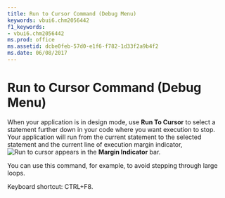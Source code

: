 ```yaml
---
title: Run to Cursor Command (Debug Menu)
keywords: vbui6.chm2056442
f1_keywords:
- vbui6.chm2056442
ms.prod: office
ms.assetid: dcbe0feb-57d0-e1f6-f782-1d33f2a9b4f2
ms.date: 06/08/2017
---
```



# Run to Cursor Command (Debug Menu)

When your application is in design mode, use  **Run To Cursor** to select a statement further down in your code where you want execution to stop. Your application will run from the current statement to the selected statement and the current line of execution margin indicator,
![Run to cursor](images/wcurline_ZA01201810.gif) appears in the **Margin Indicator** bar.

You can use this command, for example, to avoid stepping through large loops.

Keyboard shortcut: CTRL+F8.


